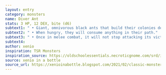 ```yaml
---
layout: entry 
category: monsters
name: Diver Ant
stats: 3 HP, 12 DEX, bite (d6)
subtext1: " • Giant, omnivorous black ants that build their colonies deep underground."
subtext2: " • When hungry, they will consume anything in their path."
subtext3: " • Once in melee combat, it will not stop attacking its victim until dead."
subtext4: 
author: xenio
inspiration: TSR Monsters
inspiration_source: https://oldschoolessentials.necroticgnome.com/srd/index.php/Monster_Descriptions
source: xenio in a bottle
source_url: https://xenioinabottle.blogspot.com/2021/02/classic-monsters-for-cairnito-part-1.html
---
```

